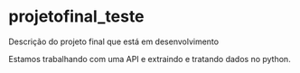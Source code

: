# projetofinal_teste

Descrição do projeto final que está em desenvolvimento 

Estamos trabalhando com uma API e extraindo e tratando dados no python. 

